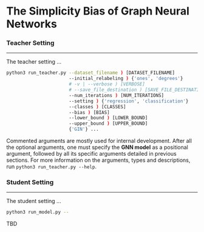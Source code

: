 # The Simplicity Bias of Graph Neural Networks







### Teacher Setting

---

The teacher setting ...

```bash
python3 run_teacher.py --dataset_filename ) [DATASET_FILENAME]
                       --initial_relabeling ) {'ones', 'degrees'}
                       # -v | --verbose ) [VERBOSE]
                       # --save_file_destination ) [SAVE_FILE_DESTINATION]
                       --num_iterations ) [NUM_ITERATIONS]
                       --setting ) {'regression', 'classification'}
                       --classes ) [CLASSES]
                       --bias ) [BIAS]
                       --lower_bound ) [LOWER_BOUND]
                       --upper_bound ) [UPPER_BOUND]
                       {'GIN'} ...
```

Commented arguments are mostly used for internal development. After all the optional arguments, one must specify the **GNN model** as a positional argument, followed by all its specific arguments detailed in previous sections. For more information on the arguments, types and descriptions, run ```python3 run_teacher.py --help```. 



### Student Setting

---

The student setting ...

```bash
python3 run_model.py --

```

TBD

